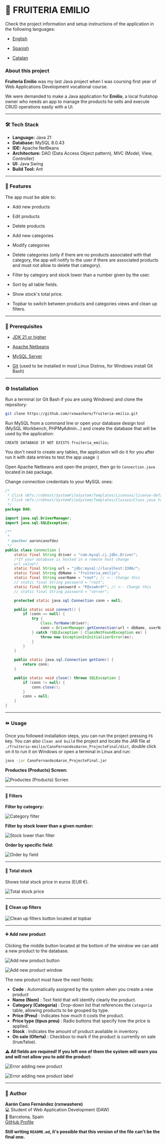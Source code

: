# 🍏 FRUITERIA EMILIO

Check the project information and setup instructions of the application in the following languages:

- [English](#en) 

- [Spanish](#es)

- [Catalan](#cat)

<a name="en"><h3>About this project</h3></a>

**Fruiteria Emilio** was my last Java project when I was coursing first year of Web Applications Development vocational course.

We were demanded to make a Java application for **Emilio**, a local fruitshop owner who needs an app to manage the products he sells and execute CRUD operations easily with a UI.

---

### 🛠️ Tech Stack
- **Language:** Java 21  
- **Database:** MySQL 8.0.43
- **IDE:** Apache NetBeans  
- **Architecture:** DAO (Data Access Object pattern), MVC (Model, View, Controller)  
- **UI:** Java Swing  
- **Build Tool:** Ant

---

### 🍎 Features

The app must be able to:

- Add new products

- Edit products

- Delete products

- Add new categories

- Modify categories

- Delete categories (only if there are no products associated with that category, the app will notify to the user if there are associated products and must not allow to delete that category).

- Filter by category and stock lower than a number given by the user.

- Sort by all table fields.

- Show stock's total price.

- Topbar to switch between products and categories views and clean up filters.

---

### 👀 Prerequisites

- [JDK 21 or higher](https://www.oracle.com/es/java/technologies/downloads/)

- [Apache Netbeans](https://netbeans.apache.org/front/main/download/nb27/)

- [MySQL Server](https://dev.mysql.com/downloads/mysql/8.0.html)

- [Git](https://git-scm.com/downloads) (used to be installed in most Linux Distros, for Windows install Git Bash)

---

### ⚙️ Installation

Run a terminal (or Git Bash if you are using Windows) and clone the repository:

```bash
git clone https://github.com/rxnwashere/fruiteria-emilio.git
```

Run MySQL from a command line or open your database design tool (MySQL Workbench, PHPMyAdmin...) and create the database that will be used by the application:

```mysql
CREATE DATABASE IF NOT EXISTS fruiteria_emilio;
```

You don't need to create any tables, the application will do it for you after run it with data entries to test the app usage :)

Open Apache Netbeans and open the project, then go to <code>Connection.java</code> located in <code>DAO</code> package.

Change connection credentials to your MySQL ones:

```java
/*
 * Click nbfs://nbhost/SystemFileSystem/Templates/Licenses/license-default.txt to change this license
 * Click nbfs://nbhost/SystemFileSystem/Templates/Classes/Class.java to edit this template
 */
package DAO;

import java.sql.DriverManager;
import java.sql.SQLException;

/**
 *
 * @author aaroncanofdez
 */
public class Connection {
    static final String driver = "com.mysql.cj.jdbc.Driver";
    /*If your database is hosted in a remote host change
    url value*/
    static final String url = "jdbc:mysql://localhost:3306/";
    static final String dbName = "fruiteria_emilio";    
    static final String userName = "root"; // <-- Change this
    // static final String password = "root";
    static final String password = "P@ssw0rd*"; // <-- Change this
    // static final String password = "server";

    protected static java.sql.Connection conn = null;

    public static void connect() {
        if (conn == null) {
            try {
                Class.forName(driver);
                conn = DriverManager.getConnection(url + dbName, userName, password);
            } catch (SQLException | ClassNotFoundException ex) {
                throw new ExceptionInInitializerError(ex);
            }
        }
    }

    public static java.sql.Connection getConn() {
        return conn;
    }

    public static void close() throws SQLException {
        if (conn != null) {
            conn.close();
        }
        conn = null;
    }
}
```

---

### ⏩ Usage
Once you followed installation steps, you can run the project pressing <code>F6</code> key. You can also <code>Clean and build</code> the project and locate the JAR file at <code>./fruiteria-emilio/CanoFernandezAaron_ProjecteFinal/dist</code>, double click on it to run it on Windows or open a terminal in Linux and run:

```bash
java -jar CanoFernandezAaron_ProjecteFinal.jar
```

**Productes (Products) Screen:**

![Productes (Products) Scrren](imgs/prods_screen.png)

---

#### 🔎 Filters

**Filter by category:**

![Category filter](gifs/category_filter.GIF)

**Filter by stock lower than a given number:**

![Stock lower than filter](gifs/stock_lower_filter.GIF)

**Order by specific field:**

![Order by field](gifs/orderby.GIF)

---

#### 💯 Total stock

Shows total stock price in euros (EUR €).

![Total stock price](gifs/totalstock.GIF)

---

#### 🧹 Clean up filters

![Clean up filters button located at topbar](gifs/cleanupfilters.GIF)

---

#### ➕ Add new product

Clicking the middle button located at the bottom of the window we can add a new product to the database.

![Add new product button](imgs/add_product_button.png)

![Add new product window](imgs/add_product_window.png)

The new product must have the next fields:

- **Code** : Automatically assigned by the system when you create a new product
- **Name (Nom)** : Text field that will identify clearly the product.
- **Category (Categoria)** : Drop-down list that references the <code>Categoria</code> table, allowing products to be grouped by type.
- **Price (Preu)** : Indicates how much it costs the product.
- **Price type (tipus preu)** : Radio buttons that specify how the price is applied.
- **Stock** : Indicates the amount of product available in inventory.
- **On sale (Oferta)** : Checkbox to mark if the product is currently on sale (true/false).

**⚠️ All fields are required! If you left one of them the system will warn you and will not allow you to add the product:**

![Error adding new product](imgs/error_adding_prod.png)

![Error adding new product label](imgs/error_adding_prod2.png)

---

### 👤 Author
**Aarón Cano Fernández (rxnwashere)**  
💻 Student of Web Application Development (DAW)  
📍 Barcelona, Spain  
[GitHub Profile](https://github.com/rxnwashere)

**Still writing <code>README.md</code>, it's possible that this version of the file can't be the final one.**